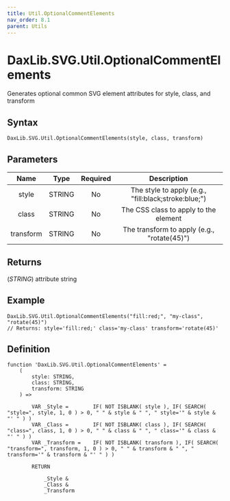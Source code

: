 ```yaml
---
title: Util.OptionalCommentElements
nav_order: 8.1
parent: Utils
---
```


# DaxLib.SVG.Util.OptionalCommentElements

Generates optional common SVG element attributes for style, class, and transform

## Syntax

```dax
DaxLib.SVG.Util.OptionalCommentElements(style, class, transform)
```

## Parameters

| Name      | Type   | Required | Description                                                        |
|:---:|:---:|:---:|:---:|
| style     | STRING | No       | The style to apply (e.g., "fill:black;stroke:blue;")               |
| class     | STRING | No       | The CSS class to apply to the element                              |
| transform | STRING | No       | The transform to apply (e.g., "rotate(45)")                        |

## Returns

(*STRING*) attribute string

## Example

```dax
DaxLib.SVG.Util.OptionalCommentElements("fill:red;", "my-class", "rotate(45)")
// Returns: style='fill:red;' class='my-class' transform='rotate(45)'
```

## Definition

```dax
function 'DaxLib.SVG.Util.OptionalCommentElements' = 
    (
        style: STRING,
        class: STRING,
        transform: STRING
    ) =>

        VAR _Style = 		IF( NOT ISBLANK( style ), IF( SEARCH( "style=", style, 1, 0 ) > 0, " " & style & " ", " style='" & style & "' " ) )
        VAR _Class = 		IF( NOT ISBLANK( class ), IF( SEARCH( "class=", class, 1, 0 ) > 0, " " & class & " ", " class='" & class & "' " ) )
        VAR _Transform = 	IF( NOT ISBLANK( transform ), IF( SEARCH( "transform=", transform, 1, 0 ) > 0, " " & transform & " ", " transform='" & transform & "' " ) )

        RETURN

            _Style &
            _Class &
            _Transform
```